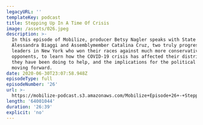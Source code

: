 ```yaml
---
legacyURL: ''
templateKey: podcast
title: Stepping Up In A Time Of Crisis
image: /assets/026.jpeg
description: >-
  In this episode of Mobilize, producer Betsy Nagler speaks with State Senator
  Alessandra Biaggi and Assemblymember Catalina Cruz, two truly progressive
  leaders in New York who won their races against much more conservative
  opponents, to learn how the COVID-19 crisis has affected their districts, what
  they have been doing to help, and the implications for the political landscape
  moving forward.
date: 2020-06-30T23:07:58.948Z
episodeType: full
episodeNumber: '26'
url: >-
  https://mobilize-podcast.s3.amazonaws.com/Mobilize+Episode+26+-+Stepping+Up+In+A+Time+of+Crisis.mp3
length: '64001044'
duration: '26:39'
explicit: 'no'
---
```


